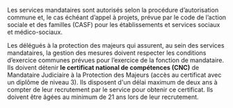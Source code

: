 Les services mandataires sont autorisés selon la procédure d’autorisation commune et, le cas échéant d’appel à projets, prévue par le code de l’action sociale et des familles (CASF) pour les établissements et services sociaux et médico-sociaux.
<br/>

Les délégués à la protection des majeurs qui assurent, au sein des services mandataires, la gestion des mesures doivent respecter les conditions d’exercice communes prévues pour l’exercice de la fonction de mandataire. Ils doivent détenir **le certificat national de compétences (CNC)** de Mandataire Judiciaire à la Protection des Majeurs (accès au certificat avec un diplôme de niveau 3). Ils disposent d'un délai maximum de deux ans à compter de leur recrutement par le service pour obtenir ce certificat. Ils doivent être âgées au minimum de 21 ans lors de leur recrutement.
